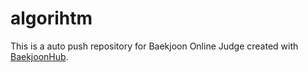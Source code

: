 # algorihtm
This is a auto push repository for Baekjoon Online Judge created with [BaekjoonHub](https://github.com/BaekjoonHub/BaekjoonHub).

